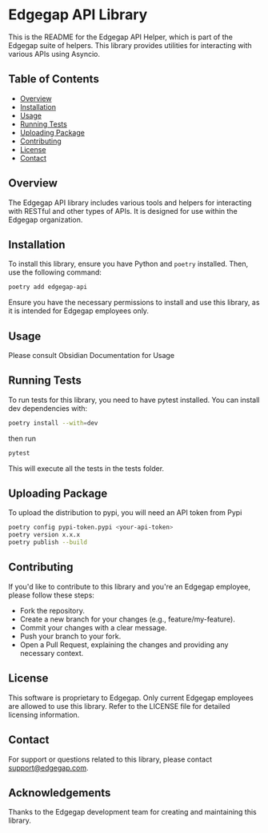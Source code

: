 # Edgegap API Library

This is the README for the Edgegap API Helper, which is part of the Edgegap suite of helpers.
This library provides utilities for interacting with various APIs using Asyncio.

## Table of Contents

- [Overview](#overview)
- [Installation](#installation)
- [Usage](#usage)
- [Running Tests](#running-tests)
- [Uploading Package](#uploading-package)
- [Contributing](#contributing)
- [License](#license)
- [Contact](#contact)

## Overview

The Edgegap API library includes various tools and helpers for interacting with RESTful and other types of APIs. It is
designed for use within the Edgegap organization.

## Installation

To install this library, ensure you have Python and `poetry` installed. Then, use the following command:

```bash
poetry add edgegap-api
```

Ensure you have the necessary permissions to install and use this library, as it is intended for Edgegap employees only.

## Usage

Please consult Obsidian Documentation for Usage

## Running Tests

To run tests for this library, you need to have pytest installed. You can install dev dependencies with:

```bash
poetry install --with=dev
```

then run

```bash
pytest
```

This will execute all the tests in the tests folder.

## Uploading Package

To upload the distribution to pypi, you will need an API token from Pypi

```bash
poetry config pypi-token.pypi <your-api-token>
poetry version x.x.x
poetry publish --build
```

## Contributing

If you'd like to contribute to this library and you're an Edgegap employee, please follow these steps:

- Fork the repository.
- Create a new branch for your changes (e.g., feature/my-feature).
- Commit your changes with a clear message.
- Push your branch to your fork.
- Open a Pull Request, explaining the changes and providing any necessary context.

## License

This software is proprietary to Edgegap. Only current Edgegap employees are allowed to use this library. Refer to the
LICENSE file for detailed licensing information.

## Contact

For support or questions related to this library, please contact support@edgegap.com.

## Acknowledgements

Thanks to the Edgegap development team for creating and maintaining this library.